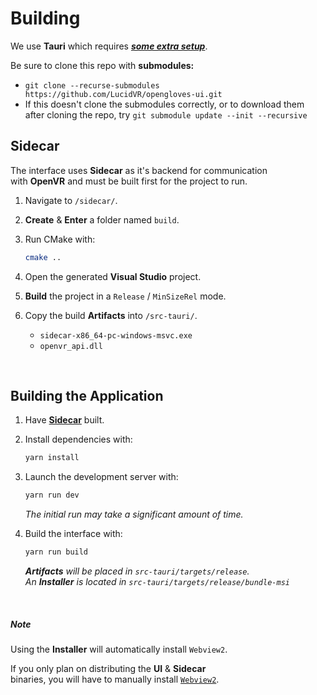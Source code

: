 # Building

We use **Tauri** which requires **_[some extra setup]_**.

Be sure to clone this repo with **submodules:**
  * `git clone --recurse-submodules https://github.com/LucidVR/opengloves-ui.git` 
  * If this doesn't clone the submodules correctly, or to download them after cloning the repo, try `git submodule update --init --recursive`   

## Sidecar

The interface uses **Sidecar** as it's backend for communication <br>
with **OpenVR** and must be built first for the project to run.

1. Navigate to `/sidecar/`.

2. **Create** & **Enter** a folder named `build`.

3. Run CMake with:

   ```sh
   cmake ..
   ```

4. Open the generated **Visual Studio** project.

5. **Build** the project in a `Release` / `MinSizeRel` mode.

6. Copy the build **Artifacts** into `/src-tauri/`.
   - `sidecar-x86_64-pc-windows-msvc.exe`
   - `openvr_api.dll`

<br>

## Building the Application

1. Have **[Sidecar]** built.

2. Install dependencies with:

   ```sh
   yarn install
   ```

3. Launch the development server with:

   ```sh
   yarn run dev
   ```

   _The initial run may take a significant amount of time._

4. Build the interface with:

   ```sh
   yarn run build
   ```

   **_Artifacts_** _will be placed in `src-tauri/targets/release`._ <br>
   _An_ **_Installer_** _is located in `src-tauri/targets/release/bundle-msi`_

<br>

##### Note

Using the **Installer** will automatically install `Webview2`.

If you only plan on distributing the **UI** & **Sidecar** <br>
binaries, you will have to manually install [`Webview2`].

<!----------------------------------------------------------------------------->

[sidecar]: #Sidecar
[some extra setup]: https://tauri.studio/en/docs/get-started/intro
[`webview2`]: https://developer.microsoft.com/en-us/microsoft-edge/webview2/#download-section

